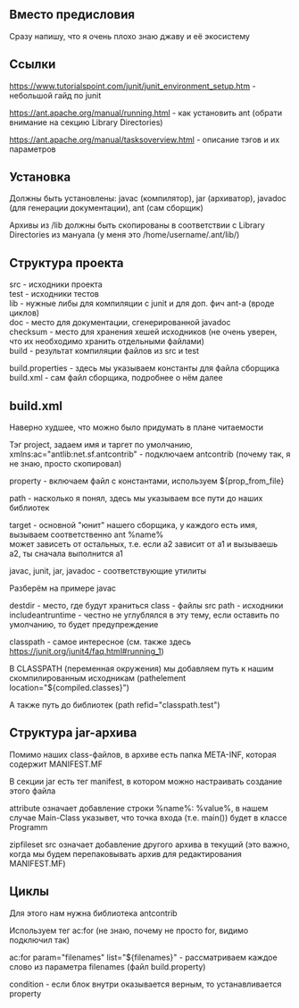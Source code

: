 ## Вместо предисловия

Сразу напишу, что я очень плохо знаю джаву и её экосистему

## Ссылки

https://www.tutorialspoint.com/junit/junit_environment_setup.htm - небольшой гайд по junit

https://ant.apache.org/manual/running.html - как установить ant (обрати внимание на секцию Library Directories)

https://ant.apache.org/manual/tasksoverview.html - описание тэгов и их параметров

## Установка

Должны быть установлены: javac (компилятор), jar (архиватор), javadoc (для генерации документации), ant (сам сборщик)

Архивы из /lib должны быть скопированы в соответствии с Library Directories из мануала (у меня это /home/username/.ant/lib/)

## Структура проекта

src - исходники проекта  
test - исходники тестов  
lib - нужные либы для компиляции с junit и для доп. фич ant-а (вроде циклов)  
doc - место для документации, сгенерированной javadoc  
checksum - место для хранения хешей исходников (не очень уверен, что их необходимо хранить отдельными файлами)  
build - результат компиляции файлов из src и test  

build.properties - здесь мы указываем константы для файла сборщика  
build.xml - сам файл сборщика, подробнее о нём далее  

## build.xml

Наверно худшее, что можно было придумать в плане читаемости

Тэг project, задаем имя и таргет по умолчанию, xmlns:ac="antlib:net.sf.antcontrib" - подключаем antcontrib (почему так, я не знаю, просто скопировал)

property - включаем файл с константами, используем ${prop_from_file}

path - насколько я понял, здесь мы указываем все пути до наших библиотек

target - основной "юнит" нашего сборщика, у каждого есть имя, вызываем соответственно ant %name%  
может зависеть от остальных, т.е. если a2 зависит от a1 и вызываешь a2, ты сначала выполнится a1

javac, junit, jar, javadoc - соответствующие утилиты

Разберём на примере javac

destdir - место, где будут храниться class - файлы
src path - исходники
includeantruntime - честно не углублялся в эту тему, если оставить по умолчанию, то будет предупреждение

classpath - самое интересное (см. также здесь https://junit.org/junit4/faq.html#running_1)

В CLASSPATH (переменная окружения) мы добавляем путь к нашим скомпилированным исходникам (pathelement location="${compiled.classes}")

А также путь до библиотек (path refid="classpath.test")

## Структура jar-архива

Помимо наших class-файлов, в архиве есть папка META-INF, которая содержит MANIFEST.MF

В секции jar есть тег manifest, в котором можно настраивать создание этого файла

attribute означает добавление строки %name%: %value%, в нашем случае Main-Class указывет, что точка входа (т.е. main()) будет в классе Programm

zipfileset src означает добавление другого архива в текущий (это важно, когда мы будем перепаковывать архив для редактирования MANIFEST.MF)

## Циклы

Для этого нам нужна библиотека antcontrib

Используем тег ac:for (не знаю, почему не просто for, видимо подключил так)

ac:for param="filenames" list="${filenames}" - рассматриваем каждое слово из параметра filenames (файл build.property)

condition - если блок внутри оказывается верным, то устанавливается property